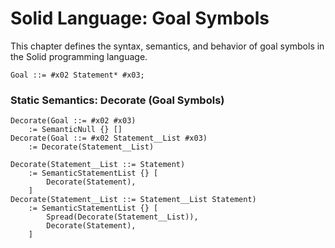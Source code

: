 # Solid Language: Goal Symbols
This chapter defines the syntax, semantics, and behavior of goal symbols in the Solid programming language.

```w3c
Goal ::= #x02 Statement* #x03;
```


### Static Semantics: Decorate (Goal Symbols)
```w3c
Decorate(Goal ::= #x02 #x03)
	:= SemanticNull {} []
Decorate(Goal ::= #x02 Statement__List #x03)
	:= Decorate(Statement__List)

Decorate(Statement__List ::= Statement)
	:= SemanticStatementList {} [
		Decorate(Statement),
	]
Decorate(Statement__List ::= Statement__List Statement)
	:= SemanticStatementList {} [
		Spread(Decorate(Statement__List)),
		Decorate(Statement),
	]
```

